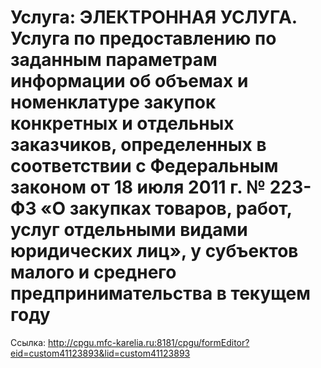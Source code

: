 # Услуга: ЭЛЕКТРОННАЯ УСЛУГА. Услуга по предоставлению по заданным параметрам информации об объемах и номенклатуре закупок конкретных и отдельных заказчиков, определенных в соответствии с Федеральным законом от 18 июля 2011 г. № 223-ФЗ «О закупках товаров, работ, услуг отдельными видами юридических лиц», у субъектов малого и среднего предпринимательства в текущем году

Ссылка: <http://cpgu.mfc-karelia.ru:8181/cpgu/formEditor?eid=custom41123893&lid=custom41123893>
